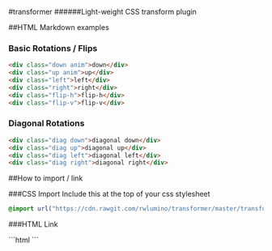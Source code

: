 #transformer
######Light-weight CSS transform plugin


##HTML Markdown examples
### Basic Rotations / Flips
```html
<div class="down anim">down</div>
<div class="up anim">up</div>
<div class="left">left</div>
<div class="right">right</div>
<div class="flip-h">flip-h</div>
<div class="flip-v">flip-v</div>
```

### Diagonal Rotations
```html
<div class="diag down">diagonal down</div>
<div class="diag up">diagonal up</div>
<div class="diag left">diagonal left</div>
<div class="diag right">diagonal right</div>
```

##How to import / link

###CSS Import
Include this at the top of your css stylesheet
```css
@import url("https://cdn.rawgit.com/rwlumino/transformer/master/transformer.css") all;
```

###HTML Link
<link type="text/css" rel="stylesheet" href="https://cdn.rawgit.com/rwlumino/transformer/master/transformer.css" />
```html
```
